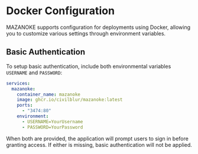 # Docker Configuration
MAZANOKE supports configuration for deployments using Docker, allowing you to customize various settings through environment variables.

## Basic Authentication
To setup basic authentication, include both environmental variables `USERNAME` and `PASSWORD`:
```yaml
services:
  mazanoke:
    container_name: mazanoke
    image: ghcr.io/civilblur/mazanoke:latest
    ports:
      - "3474:80"
    environment:
      - USERNAME=YourUsername
      - PASSWORD=YourPassword
```
When both are provided, the application will prompt users to sign in before granting access. If either is missing, basic authentication will not be applied.
